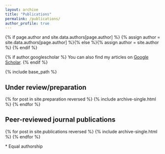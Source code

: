 ```yaml
---
layout: archive
title: "Publications"
permalink: /publications/
author_profile: true
---
```

{% if page.author and site.data.authors[page.author] %}
  {% assign author = site.data.authors[page.author] %}{% else %}{% assign author = site.author %}
{% endif %}

{% if author.googlescholar %}
  You can also find my articles on <a href="{{author.googlescholar}}">Google Scholar</a>.
{% endif %}

{% include base_path %}
## Under review/preparation
{% for post in site.preparation reversed %}
  {% include archive-single.html %}
{% endfor %}

## Peer-reviewed journal publications
{% for post in site.publications reversed %}
  {% include archive-single.html %}
{% endfor %}

&ast; Equal authorship
